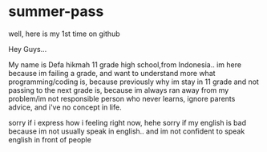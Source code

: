 # summer-pass
well, here is my 1st time on github

Hey Guys...

  My name is Defa hikmah 11 grade high school,from Indonesia.. im here because im failing a grade, and want to understand more what programming/coding is, because previously why im stay in 11 grade and not passing to the next grade is, because im always ran away from my problem/im not responsible person who never learns, ignore parents advice, and i've no concept in life.
  
  sorry if i express how i feeling right now, hehe sorry if my english is bad because im not usually speak in english.. and im not confident to speak english in front of people
